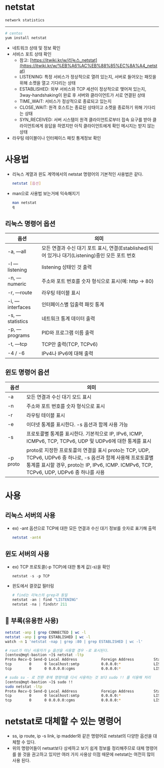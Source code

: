 # netstat

`network statistics`

---

```bash
# centos
yum install netstat
```

- 네트워크 상태 및 정보 확인
- 서비스 포트 상태 확인
    - 참고: [https://itwiki.kr/w/리눅스_netstat](https://itwiki.kr/w/%EB%A6%AC%EB%88%85%EC%8A%A4_netstat)
    - LISTENING: 특정 서비스가 정상적으로 열려 있는지, 서버로 들어오는 패킷을 위해 소켓을 열고 기다리는 상태
    - ESTABLISHED: 외부 서비스와 TCP 세션이 정상적으로 맺어져 있는지, 3way-handshaking이 완료 후 서버와 클라이언트가 서로 연결된 상태
    - TIME_WAIT: 서비스가 정상적으로 종료되고 있는지
    - CLOSE_WAIT: 원격 호스트는 종료된 상태이고 소켓을 종료하기 위해 기다리는 상태
    - SYN_RECEIVED: 서버 시스템이 원격 클라이언트로부터 접속 요구를 받아 클라이언트에게 응답을 하였지만 아직 클라이언트에게 확인 메시지는 받지 않는 상태
- 라우팅 테이블이나 인터페이스 패킷 통계정보 확인

# 사용법

- 리눅스 계열과 윈도 계역에서의 netstat 명령어의 기본적인 사용법은 같다.
    
    ```bash
    netstat [옵션]
    ```
    

- man으로 사용법 보는거에 익숙해지기
    
    ```bash
    man netstat 
    q
    ```
    

## 리눅스 명령어 옵션

| 옵션 | 의미 |
| --- | --- |
| -a, —all | 모든 연결과 수신 대기 포트 표시, 연결(Established)되어 있거나 대기(Listening)중인 모든 포트 번호 |
| -l —listening | listening 상태인 것 출력 |
| -n, —numeric | 주소와 포트 번호를 숫자 형식으로 표시(예: http → 80) |
| -r, —route | 라우팅 테이블 표시 |
| -i, —interfaces | 인터페이스별 입출력 패킷 통계 |
| -s, —statistics | 네트워크 통계 데이터 출력 |
| -p, —programs | PID와 프로그램 이름 출력 |
| -t, —tcp | TCP만 출력(TCP, TCPv6) |
| -4 / -6 | IPv4나 IPv6에 대해 출력 |

## 윈도 명령어 옵션

| 옵션 | 의미 |
| --- | --- |
| -a | 모든 연결과 수신 대기 모드 표시 |
| -n | 주소와 포트 번호를 숫자 형식으로 표시 |
| -r | 라우팅 테이블 표시 |
| -e | 이더넷 통계를 표시한다. -s 옵션과 함께 사용 가능 |
| -s | 프로토콜별 통계를 표시한다. 기본적으로 IP, IPv6, ICMP, ICMPv6, TCP, TCPv6, UDP 및 UDPv6에 대한 통계를 표시 |
| -p proto | proto로 지정한 프로토콜의 연결을 표시 proto는 TCP, UDP, TCPv6, UDPv6 중 하나로, -s 옵션과 함께 사용해 프로토콜별 통계를 표시할 경우, proto는 IP, IPv6, ICMP. ICMPv6, TCP, TCPv6, UDP, UDPv6 중 하나를 사용 |

# 사용

## 리눅스 서버의 사용

- ex) -ant 옵션으로 TCP에 대한 모든 연결과 수신 대기 정보를 숫자로 표기해 출력
    
    ```bash
    netstat -ant4
    ```
    

## 윈도 서버의 사용

- ex) TCP 프로토콜(-p TCP)에 대한 통계 값(-s)을 확인
    
    ```powershell
    netstat -s -p TCP
    ```
    

- 윈도에서 결괏값 필터링
    
    ```powershell
    # find는 리눅스의 grep과 동일
    netstat -an | find "LISTENING"
    netstat -na | findstr 211
    ```
    

## 🍪 부록(유용한 사용)

```bash
netstat -anp | grep CONNECTED | wc -l
netstat -anp | grep ESTABLISHED | wc -l
watch -n 1 'netstat -nap | grep :80 | grep ESTABLISHED | wc -l'

# root가 아닌 사용자가 p 옵션을 사용할 경우 -로 표시된다.
[centos@mgt-bastion ~]$ netstat -ltp
Proto Recv-Q Send-Q Local Address           Foreign Address         State       PID/Program name    
tcp        0      0 localhost:smtp          0.0.0.0:*               LISTEN      -                   
tcp        0      0 0.0.0.0:cgms            0.0.0.0:*               LISTEN      -

# sudo su - 로 전환 후에 명령어를 다시 사용하는 것 보다 sudo !! 를 이용해 처리
[centos@mgt-bastion ~]$ sudo !!
sudo netstat -ltp
Proto Recv-Q Send-Q Local Address           Foreign Address         State       PID/Program name    
tcp        0      0 localhost:smtp          0.0.0.0:*               LISTEN      1624/master         
tcp        0      0 0.0.0.0:cgms            0.0.0.0:*               LISTEN      768/php
```

# netstat로 대체할 수 있는 명령어

- ss, ip route, ip -s link, ip madder와 같은 명령어로  netstat의 다양한 옵션을 대체할 수 있다.
- 위의 명령어들이 netsat보다 상세하고 보기 쉽게 정보를 정리해주므로 대체 명령어를 쓸 것을 권고하고 있지만 여러 가지 사용상 이점 때문에 netstat는 여전히 많이 사용 된다.
